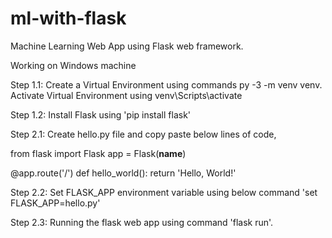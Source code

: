 # ml-with-flask
Machine Learning Web App using Flask web framework.

Working on Windows machine

Step 1.1:
Create a Virtual Environment using commands py -3 -m venv venv.
Activate Virtual Environment using venv\Scripts\activate

Step 1.2:
Install Flask using 'pip install flask'

Step 2.1:
Create hello.py file and copy paste below lines of code,

from flask import Flask
app = Flask(__name__)

@app.route('/')
def hello_world():
    return 'Hello, World!'

Step 2.2:
Set FLASK_APP environment variable using below command 'set FLASK_APP=hello.py'

Step 2.3:
Running the flask web app using command 'flask run'.